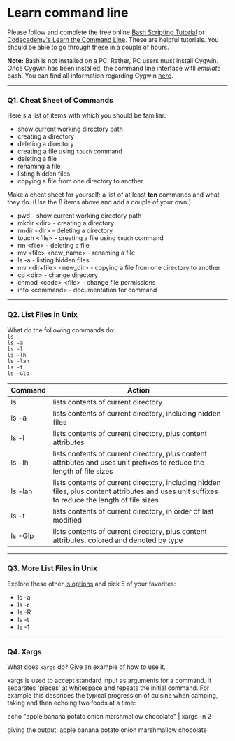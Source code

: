 # Learn command line

Please follow and complete the free online [Bash Scripting Tutorial](https://ryanstutorials.net/bash-scripting-tutorial/) or [Codecademy's Learn the Command Line](https://www.codecademy.com/learn/learn-the-command-line). These are helpful tutorials. You should be able to go through these in a couple of hours.

**Note:** Bash is not installed on a PC. Rather, PC users must install Cygwin. Once Cygwin has been installed, the command line interface witll _emulate_ bash. You can find all information regarding Cygwin [here](https://www.cygwin.com/).

---

### Q1.  Cheat Sheet of Commands  

Here's a list of items with which you should be familiar:  
* show current working directory path
* creating a directory
* deleting a directory
* creating a file using `touch` command
* deleting a file
* renaming a file
* listing hidden files
* copying a file from one directory to another

Make a cheat sheet for yourself: a list of at least **ten** commands and what they do.  (Use the 8 items above and add a couple of your own.)  

* pwd - show current working directory path
* mkdir \<dir> - creating a directory
* rmdir \<dir> - deleting a directory
* touch \<file> - creating a file using `touch` command
* rm \<file> - deleting a file
* mv \<file> <new_name> - renaming a file
* ls -a - listing hidden files
* mv <dir+file> <new_dir> - copying a file from one directory to another
* cd \<dir> - change directory
* chmod \<code> \<file> - change file permissions
* info \<command> - documentation for command

---

### Q2.  List Files in Unix   

What do the following commands do:  
`ls`  
`ls -a`  
`ls -l`  
`ls -lh`  
`ls -lah`  
`ls -t`  
`ls -Glp`  

| Command  | Action |
| ----     | ---- |
| ls       | lists contents of current directory
| ls -a    | lists contents of current directory, including hidden files |
| ls -l    | lists contents of current directory, plus content attributes | 
| ls -lh   | lists contents of current directory, plus content attributes and uses unit prefixes to reduce the length of file sizes |
| ls -lah  | lists contents of current directory, including hidden files, plus content attributes and uses unit suffixes to reduce the length of file sizes |
| ls -t    | lists contents of current directory, in order of last modified |
| ls -Glp  | lists contents of current directory, plus content attributes, colored and denoted by type |

---

### Q3.  More List Files in Unix  

Explore these other [ls options](http://www.techonthenet.com/unix/basic/ls.php) and pick 5 of your favorites:

* ls -a
* ls -r
* ls -R
* ls -t
* ls -1

---

### Q4.  Xargs   

What does `xargs` do? Give an example of how to use it.

xargs is used to accept standard input as arguments for a command. It separates 'pieces' at whitespace and repeats the initial command. For example this describes the typical progression of cuisine when camping, taking and then echoing two foods at a time:

echo "apple banana potato onion marshmallow chocolate" | xargs -n 2

giving the output:
apple banana
potato onion
marshmallow chocolate

